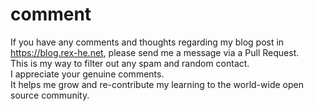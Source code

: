 # comment
If you have any comments and thoughts regarding my blog post in https://blog.rex-he.net, please send me a message via a Pull Request.   
This is my way to filter out any spam and random contact.  
I appreciate your genuine comments.  
It helps me grow and re-contribute my learning to the world-wide open source community.  
